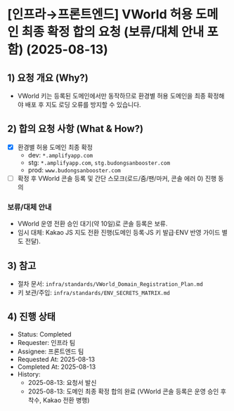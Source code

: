 # [인프라→프론트엔드] VWorld 허용 도메인 최종 확정 합의 요청 (보류/대체 안내 포함) (2025-08-13)

## 1) 요청 개요 (Why?)

- VWorld 키는 등록된 도메인에서만 동작하므로 환경별 허용 도메인을 최종 확정해야 배포 후 지도 로딩 오류를 방지할 수 있습니다.

## 2) 합의 요청 사항 (What & How?)

- [x] 환경별 허용 도메인 최종 확정
  - dev: `*.amplifyapp.com`
  - stg: `*.amplifyapp.com`, `stg.budongsanbooster.com`
  - prod: `www.budongsanbooster.com`
- [ ] 확정 후 VWorld 콘솔 등록 및 간단 스모크(로드/줌/팬/마커, 콘솔 에러 0) 진행 동의

### 보류/대체 안내

- VWorld 운영 전환 승인 대기(약 10일)로 콘솔 등록은 보류.
- 임시 대체: Kakao JS 지도 전환 진행(도메인 등록·JS 키 발급·ENV 반영 가이드 별도 전달).

## 3) 참고

- 절차 문서: `infra/standards/VWorld_Domain_Registration_Plan.md`
- 키 보관/주입: `infra/standards/ENV_SECRETS_MATRIX.md`

## 4) 진행 상태

- Status: Completed
- Requester: 인프라 팀
- Assignee: 프론트엔드 팀
- Requested At: 2025-08-13
- Completed At: 2025-08-13
- History:
  - 2025-08-13: 요청서 발신
  - 2025-08-13: 도메인 최종 확정 합의 완료 (VWorld 콘솔 등록은 운영 승인 후 착수, Kakao 전환 병행)
